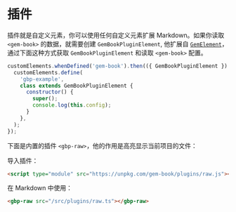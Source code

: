 # 插件

插件就是自定义元素，你可以使用任何自定义元素扩展 Markdown。如果你读取 `<gem-book>` 的数据，就需要创建 `GemBookPluginElement`, 他扩展自 [`GemElement`](https://gem-docs.netlify.app/API/)，通过下面这种方式获取 `GemBookPluginElement` 和读取 `<gem-book>` 配置。

```js
customElements.whenDefined('gem-book').then(({ GemBookPluginElement }) => {
  customElements.define(
    'gbp-example',
    class extends GemBookPluginElement {
      constructor() {
        super();
        console.log(this.config);
      }
    },
  );
});
```

下面是内置的插件 `<gbp-raw>`，他的作用是高亮显示当前项目的文件：

<gbp-raw src="/src/plugins/raw.ts"></gbp-raw>

导入插件：

```html
<script type="module" src="https://unpkg.com/gem-book/plugins/raw.js"></script>
```

在 Markdown 中使用：

```md
<gbp-raw src="/src/plugins/raw.ts"></gbp-raw>
```
